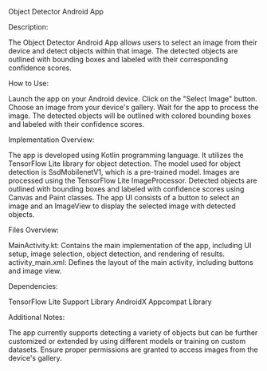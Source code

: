 Object Detector Android App


Description:

The Object Detector Android App allows users to select an image from their device and detect objects within that image. The detected objects are outlined with bounding boxes and labeled with their corresponding confidence scores.


How to Use:

Launch the app on your Android device.
Click on the "Select Image" button.
Choose an image from your device's gallery.
Wait for the app to process the image.
The detected objects will be outlined with colored bounding boxes and labeled with their confidence scores.


Implementation Overview:

The app is developed using Kotlin programming language.
It utilizes the TensorFlow Lite library for object detection.
The model used for object detection is SsdMobilenetV1, which is a pre-trained model.
Images are processed using the TensorFlow Lite ImageProcessor.
Detected objects are outlined with bounding boxes and labeled with confidence scores using Canvas and Paint classes.
The app UI consists of a button to select an image and an ImageView to display the selected image with detected objects.


Files Overview:

MainActivity.kt: Contains the main implementation of the app, including UI setup, image selection, object detection, and rendering of results.
activity_main.xml: Defines the layout of the main activity, including buttons and image view.


Dependencies:

TensorFlow Lite Support Library
AndroidX Appcompat Library


Additional Notes:

The app currently supports detecting a variety of objects but can be further customized or extended by using different models or training on custom datasets.
Ensure proper permissions are granted to access images from the device's gallery.
